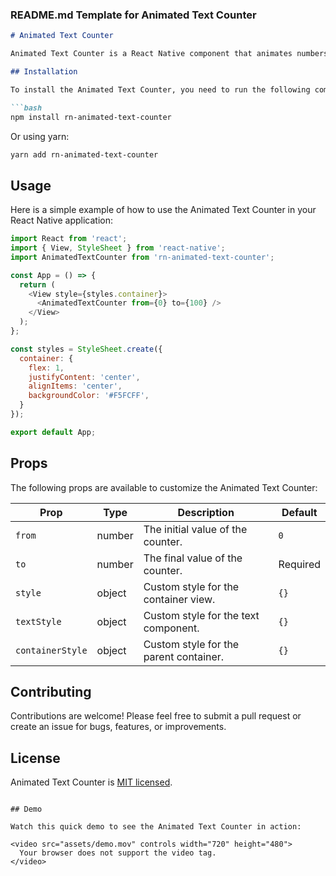 ### README.md Template for Animated Text Counter

```markdown
# Animated Text Counter

Animated Text Counter is a React Native component that animates numbers with a slot machine effect, suitable for creating visually appealing numeric transitions. This library is easy to integrate and customizable to fit the styling needs of your mobile application.

## Installation

To install the Animated Text Counter, you need to run the following command using npm:

```bash
npm install rn-animated-text-counter
```

Or using yarn:

```bash
yarn add rn-animated-text-counter
```

## Usage

Here is a simple example of how to use the Animated Text Counter in your React Native application:

```javascript
import React from 'react';
import { View, StyleSheet } from 'react-native';
import AnimatedTextCounter from 'rn-animated-text-counter';

const App = () => {
  return (
    <View style={styles.container}>
      <AnimatedTextCounter from={0} to={100} />
    </View>
  );
};

const styles = StyleSheet.create({
  container: {
    flex: 1,
    justifyContent: 'center',
    alignItems: 'center',
    backgroundColor: '#F5FCFF',
  }
});

export default App;
```

## Props

The following props are available to customize the Animated Text Counter:

| Prop            | Type   | Description                              | Default  |
|-----------------|--------|------------------------------------------|----------|
| `from`          | number | The initial value of the counter.        | `0`      |
| `to`            | number | The final value of the counter.          | Required |
| `style`         | object | Custom style for the container view.     | `{}`     |
| `textStyle`     | object | Custom style for the text component.     | `{}`     |
| `containerStyle`| object | Custom style for the parent container.   | `{}`     |



## Contributing

Contributions are welcome! Please feel free to submit a pull request or create an issue for bugs, features, or improvements.

## License

Animated Text Counter is [MIT licensed](./LICENSE).
```

## Demo

Watch this quick demo to see the Animated Text Counter in action:

<video src="assets/demo.mov" controls width="720" height="480">
  Your browser does not support the video tag.
</video>
